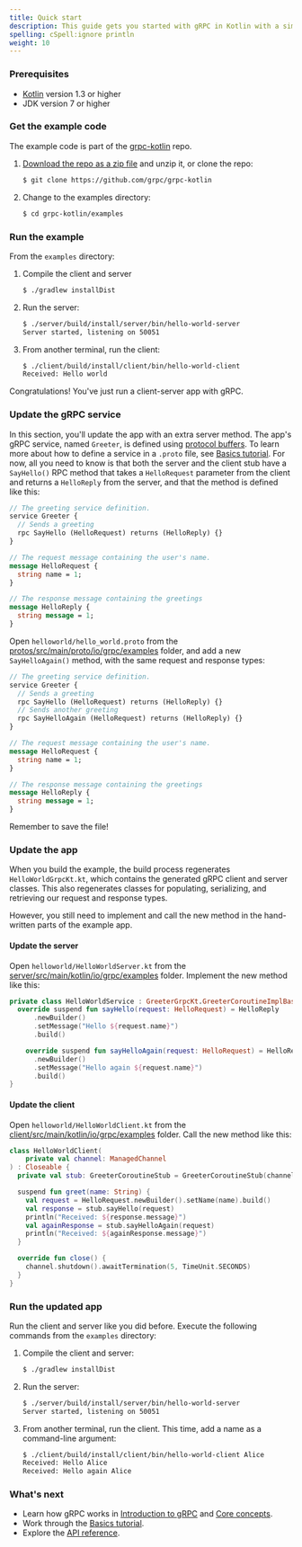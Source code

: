 ```yaml
---
title: Quick start
description: This guide gets you started with gRPC in Kotlin with a simple working example.
spelling: cSpell:ignore println
weight: 10
---
```


### Prerequisites

- [Kotlin][] version 1.3 or higher
- JDK version 7 or higher

### Get the example code

The example code is part of the [grpc-kotlin][] repo.

 1. [Download the repo as a zip file][download] and unzip it, or clone
    the repo:

    ```sh
    $ git clone https://github.com/grpc/grpc-kotlin
    ```

 2. Change to the examples directory:

    ```sh
    $ cd grpc-kotlin/examples
    ```

### Run the example

From the `examples` directory:

 1. Compile the client and server

    ```sh
    $ ./gradlew installDist
    ```

 2. Run the server:

    ```sh
    $ ./server/build/install/server/bin/hello-world-server
    Server started, listening on 50051
    ```

 3. From another terminal, run the client:

    ```sh
    $ ./client/build/install/client/bin/hello-world-client
    Received: Hello world
    ```

Congratulations! You've just run a client-server app with gRPC.

### Update the gRPC service

In this section, you'll update the app with an extra server method. The app's
gRPC service, named `Greeter`, is defined using [protocol buffers][pb]. To learn
more about how to define a service in a `.proto` file, see [Basics tutorial][].
For now, all you need to know is that both the server and the client stub have a
`SayHello()` RPC method that takes a `HelloRequest` parameter from the client
and returns a `HelloReply` from the server, and that the method is defined like
this:

```protobuf
// The greeting service definition.
service Greeter {
  // Sends a greeting
  rpc SayHello (HelloRequest) returns (HelloReply) {}
}

// The request message containing the user's name.
message HelloRequest {
  string name = 1;
}

// The response message containing the greetings
message HelloReply {
  string message = 1;
}
```

Open `helloworld/hello_world.proto` from the
[protos/src/main/proto/io/grpc/examples][protos-src] folder, and add a
new `SayHelloAgain()` method, with the same request and response types:

```protobuf
// The greeting service definition.
service Greeter {
  // Sends a greeting
  rpc SayHello (HelloRequest) returns (HelloReply) {}
  // Sends another greeting
  rpc SayHelloAgain (HelloRequest) returns (HelloReply) {}
}

// The request message containing the user's name.
message HelloRequest {
  string name = 1;
}

// The response message containing the greetings
message HelloReply {
  string message = 1;
}
```

Remember to save the file!

### Update the app

When you build the example, the build process regenerates `HelloWorldGrpcKt.kt`,
which contains the generated gRPC client and server classes. This also
regenerates classes for populating, serializing, and retrieving our request and
response types.

However, you still need to implement and call the new method in the
hand-written parts of the example app.

#### Update the server

Open `helloworld/HelloWorldServer.kt` from the
[server/src/main/kotlin/io/grpc/examples][server-src] folder. Implement the new
method like this:

```kotlin
private class HelloWorldService : GreeterGrpcKt.GreeterCoroutineImplBase() {
  override suspend fun sayHello(request: HelloRequest) = HelloReply
      .newBuilder()
      .setMessage("Hello ${request.name}")
      .build()

    override suspend fun sayHelloAgain(request: HelloRequest) = HelloReply
      .newBuilder()
      .setMessage("Hello again ${request.name}")
      .build()
}
```

#### Update the client

Open `helloworld/HelloWorldClient.kt` from the
[client/src/main/kotlin/io/grpc/examples][client-src] folder. Call the new
method like this:

```kotlin
class HelloWorldClient(
    private val channel: ManagedChannel
) : Closeable {
  private val stub: GreeterCoroutineStub = GreeterCoroutineStub(channel)

  suspend fun greet(name: String) {
    val request = HelloRequest.newBuilder().setName(name).build()
    val response = stub.sayHello(request)
    println("Received: ${response.message}")
    val againResponse = stub.sayHelloAgain(request)
    println("Received: ${againResponse.message}")
  }

  override fun close() {
    channel.shutdown().awaitTermination(5, TimeUnit.SECONDS)
  }
}
```

### Run the updated app

Run the client and server like you did before. Execute the following commands
from the `examples` directory:

 1. Compile the client and server:

    ```sh
    $ ./gradlew installDist
    ```

 2. Run the server:

    ```sh
    $ ./server/build/install/server/bin/hello-world-server
    Server started, listening on 50051
    ```

 3. From another terminal, run the client. This time, add a name as a
    command-line argument:

    ```sh
    $ ./client/build/install/client/bin/hello-world-client Alice
    Received: Hello Alice
    Received: Hello again Alice
    ```

### What's next

- Learn how gRPC works in [Introduction to gRPC](/docs/what-is-grpc/introduction/)
  and [Core concepts](/docs/what-is-grpc/core-concepts/).
- Work through the [Basics tutorial][].
- Explore the [API reference](../api).

[Basics tutorial]: ../basics/
[download]: https://github.com/grpc/grpc-kotlin/archive/master.zip
[grpc-kotlin]: https://github.com/grpc/grpc-kotlin
[Kotlin]: https://kotlinlang.org
[pb]: https://developers.google.com/protocol-buffers
[client-src]: https://github.com/grpc/grpc-kotlin/tree/master/examples/client/src/main/kotlin/io/grpc/examples
[protos-src]: https://github.com/grpc/grpc-kotlin/tree/master/examples/protos/src/main/proto/io/grpc/examples
[server-src]: https://github.com/grpc/grpc-kotlin/tree/master/examples/server/src/main/kotlin/io/grpc/examples

